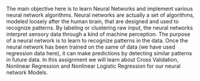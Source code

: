 The main objective here is to learn Neural Networks and implement various neural network algorithms. Neural networks are actually a set of algorithms, modeled loosely after the human brain, that are designed and used to recognize patterns. By labeling or clustering raw input, the neural networks interpret sensory data through a kind of machine perception. The purpose of a neural network is to learn to recognize patterns in the data. Once the neural network has been trained on the same of data (we have used regression data here), it can make predictions by detecting similar patterns in future data. In this assignment we will learn about Cross Validation, Nonlinear Regression and Nonlinear Logistic Regression for our neural network Models.

